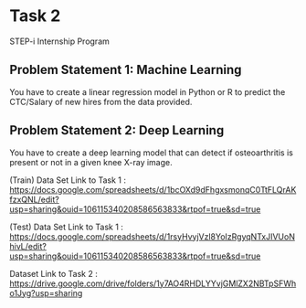 
# Task 2

STEP-i Internship Program

## Problem Statement 1: Machine Learning

You have to create a linear regression model in Python or R to predict the CTC/Salary of new hires from the data provided.

## Problem Statement 2: Deep Learning

You have to create a deep learning model that can detect if osteoarthritis is present or not in a given knee X-ray image.

(Train) Data Set Link to Task 1 : https://docs.google.com/spreadsheets/d/1bcOXd9dFhgxsmonqC0TtFLQrAKfzxQNL/edit?usp=sharing&ouid=106115340208586563833&rtpof=true&sd=true

(Test) Data Set Link to Task 1 : https://docs.google.com/spreadsheets/d/1rsyHvyjVzl8YoIzRgyqNTxJIVUoNhivL/edit?usp=sharing&ouid=106115340208586563833&rtpof=true&sd=true

Dataset Link to Task 2 : https://drive.google.com/drive/folders/1y7AO4RHDLYYvjGMlZX2NBTpSFWho1Jyg?usp=sharing